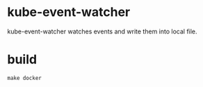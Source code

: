 # kube-event-watcher
kube-event-watcher watches events and write them into local file.

# build

```
make docker
```



